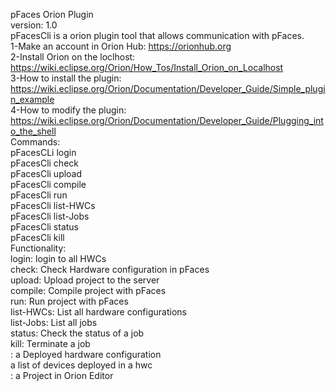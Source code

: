 pFaces Orion Plugin<br/>
version: 1.0<br/>
pFacesCli is a orion plugin tool that allows communication with pFaces.<br/>
1-Make an account in Orion Hub: https://orionhub.org<br/>
2-Install Orion on the loclhost: https://wiki.eclipse.org/Orion/How_Tos/Install_Orion_on_Localhost<br/>
3-How to install the plugin: https://wiki.eclipse.org/Orion/Documentation/Developer_Guide/Simple_plugin_example<br/>
4-How to modify the plugin: https://wiki.eclipse.org/Orion/Documentation/Developer_Guide/Plugging_into_the_shell<br/>
Commands:<br/>
pFacesCLi login<br/>
pFacesCli check <hwc><br/>
pFacesCli upload <project> <hwc><br/>
pFacesCli compile <project> <hwc><br/>
pFacesCli run <project> <hwc> <device-list><br/>
pFacesCli list-HWCs<br/>
pFacesCli list-Jobs <hwc><br/>
pFacesCli status <hwc> <job><br/>
pFacesCli kill <hwc> <job><br/>
Functionality:<br/>
login: login to all HWCs<br/>
check: Check Hardware configuration in pFaces<br/>
upload: Upload project to the server<br/>
compile: Compile project with pFaces<br/>
run: Run project with pFaces<br/>
list-HWCs: List all hardware configurations<br/>
list-Jobs: List all jobs<br/>
status: Check the status of a job<br/>
kill: Terminate a job<br/>
<hwc>: a Deployed hardware configuration<br/>
<device-list> a list of devices deployed in a hwc<br/>
<project>: a Project in Orion Editor<br/>
